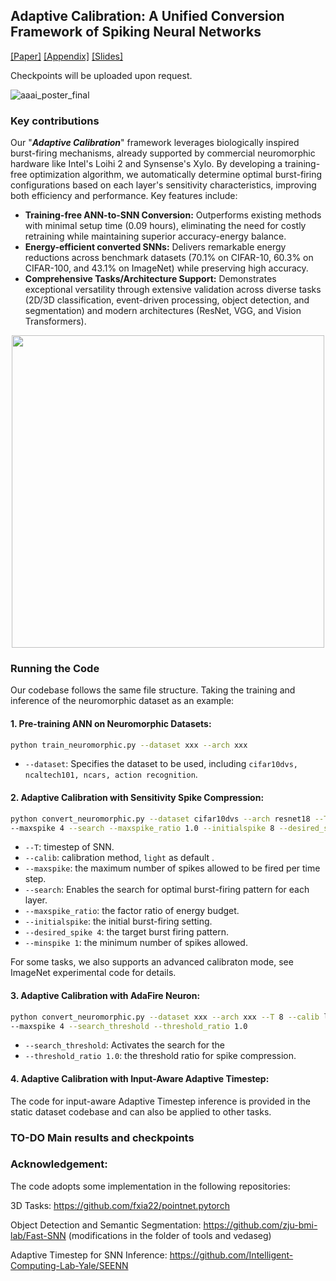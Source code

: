 ## Adaptive Calibration: A Unified Conversion Framework of Spiking Neural Networks

 [[Paper]](https://arxiv.org/pdf/2412.16219) [[Appendix]](https://github.com/user-attachments/files/18434508/_AAAI_25__Adaptive_Calibration_appendix.pdf) [[Slides]](https://github.com/user-attachments/files/19058773/aaai_presentation_for_upload.pdf)

Checkpoints will be uploaded upon request.


![aaai_poster_final](https://github.com/user-attachments/assets/5fa7ec16-9f30-4ac2-a0a9-d47ddc0f4408)


### Key contributions

Our "***Adaptive Calibration***" framework leverages biologically inspired burst-firing mechanisms, already supported by commercial neuromorphic hardware like Intel's Loihi 2 and Synsense's Xylo. By developing a training-free optimization algorithm, we automatically determine optimal burst-firing configurations based on each layer's sensitivity characteristics, improving both efficiency and performance. Key features include:

- **Training-free ANN-to-SNN Conversion:** Outperforms existing methods with minimal setup time (0.09 hours), eliminating the need for costly retraining while maintaining superior accuracy-energy balance.
- **Energy-efficient converted SNNs:** Delivers remarkable energy reductions across benchmark datasets (70.1% on CIFAR-10, 60.3% on CIFAR-100, and 43.1% on ImageNet) while preserving high accuracy.
- **Comprehensive Tasks/Architecture Support:** Demonstrates exceptional versatility through extensive validation across diverse tasks (2D/3D classification, event-driven processing, object detection, and segmentation) and modern architectures (ResNet, VGG, and Vision Transformers).




<p align="center">
<img src=https://github.com/user-attachments/assets/8f809915-5ed0-4a6a-a333-d540d22c8819 width="500">
</p>


### Running the Code

Our codebase follows the same file structure. Taking the training and inference of the neuromorphic dataset as an example:

#### 1. Pre-training ANN on Neuromorphic Datasets:
```bash
python train_neuromorphic.py --dataset xxx --arch xxx
```
- `--dataset`: Specifies the dataset to be used, including `cifar10dvs, ncaltech101, ncars, action recognition`.


#### 2. Adaptive Calibration with Sensitivity Spike Compression:
```bash
python convert_neuromorphic.py --dataset cifar10dvs --arch resnet18 --T 8 --calib light \
--maxspike 4 --search --maxspike_ratio 1.0 --initialspike 8 --desired_spike 4 --minspike 1
```
- `--T`: timestep of SNN.
- `--calib`: calibration method, `light` as default .
- `--maxspike`: the maximum number of spikes allowed to be fired per time step.
- `--search`: Enables the search for optimal burst-firing pattern for each layer.
- `--maxspike_ratio`: the factor ratio of energy budget.
- `--initialspike`: the initial burst-firing setting.
- `--desired_spike 4`: the target burst firing pattern.
- `--minspike 1`: the minimum number of spikes allowed.

For some tasks, we also supports an advanced calibraton mode, see ImageNet experimental code for details.

#### 3. Adaptive Calibration with AdaFire Neuron:
```bash
python convert_neuromorphic.py --dataset xxx --arch xxx --T 8 --calib light \
--maxspike 4 --search_threshold --threshold_ratio 1.0
```
- `--search_threshold`: Activates the search for the 
- `--threshold_ratio 1.0`: the threshold ratio for spike compression.


#### 4. Adaptive Calibration with Input-Aware Adaptive Timestep:

The code for input-aware Adaptive Timestep inference is provided in the static dataset codebase and can also be applied to other tasks.

### TO-DO Main results and checkpoints

### Acknowledgement:
The code adopts some implementation in the following repositories:

3D Tasks: https://github.com/fxia22/pointnet.pytorch

Object Detection and Semantic Segmentation: https://github.com/zju-bmi-lab/Fast-SNN (modifications in the folder of tools and vedaseg)

Adaptive Timestep for SNN Inference: https://github.com/Intelligent-Computing-Lab-Yale/SEENN
